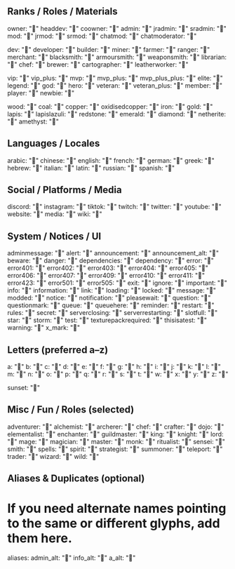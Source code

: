 ## **Ranks / Roles / Materials**
owner: ""
headdev: ""
coowner: ""
admin: ""
jradmin: ""
sradmin: ""
mod: ""
jrmod: ""
srmod: ""
chatmod: ""
chatmoderator: ""

dev: ""
developer: ""
builder: ""
miner: ""
farmer: ""
ranger: ""
merchant: ""
blacksmith: ""
armoursmith: ""
weaponsmith: ""
librarian: ""
chef: ""
brewer: ""
cartographer: ""
leatherworker: ""

vip: ""
vip_plus: ""
mvp: ""
mvp_plus: ""
mvp_plus_plus: ""
elite: ""
legend: ""
god: ""
hero: ""
veteran: ""
veteran_plus: ""
member: ""
player: ""
newbie: ""

wood: ""
coal: ""
copper: ""
oxidisedcopper: ""
iron: ""
gold: ""
lapis: ""
lapislazuli: ""
redstone: ""
emerald: ""
diamond: ""
netherite: ""
amethyst: ""


## **Languages / Locales**
arabic: ""
chinese: ""
english: ""
french: ""
german: ""
greek: ""
hebrew: ""
italian: ""
latin: ""
russian: ""
spanish: ""


## **Social / Platforms / Media**
discord: ""
instagram: ""
tiktok: ""
twitch: ""
twitter: ""
youtube: ""
website: ""
media: ""
wiki: ""


## **System / Notices / UI**
adminmessage: ""
alert: ""
announcement: ""
announcement_alt: ""
beware: ""
danger: ""
dependencies: ""
dependency: ""
error: ""
error401: ""
error402: ""
error403: ""
error404: ""
error405: ""
error406: ""
error407: ""
error409: ""
error410: ""
error411: ""
error423: ""
error501: ""
error505: ""
exit: ""
ignore: ""
important: ""
info: ""
information: ""
link: ""
loading: ""
locked: ""
message: ""
modded: ""
notice: ""
notification: ""
pleasewait: ""
question: ""
questionmark: ""
queue: ""
queuehere: ""
reminder: ""
restart: ""
rules: ""
secret: ""
serverclosing: ""
serverrestarting: ""
slotfull: ""
star: ""
storm: ""
test: ""
texturepackrequired: ""
thisisatest: ""
warning: ""
x_mark: ""


## **Letters (preferred a–z)**
a: ""
b: ""
c: ""
d: ""
e: ""
f: ""
g: ""
h: ""
i: ""
j: ""
k: ""
l: ""
m: ""
n: ""
o: ""
p: ""
q: ""
r: ""
s: ""
t: ""
w: ""
x: ""
y: ""
z: ""

sunset: ""



## **Misc / Fun / Roles (selected)**
adventurer: ""
alchemist: ""
archerer: ""
chef: ""
crafter: ""
dojo: ""
elementalist: ""
enchanter: ""
guildmaster: ""
king: ""
knight: ""
lord: ""
mage: ""
magician: ""
master: ""
monk: ""
ritualist: ""
sensei: ""
smith: ""
spells: ""
spirit: ""
strategist: ""
summoner: ""
teleport: ""
trader: ""
wizard: ""
wild: ""


## **Aliases & Duplicates (optional)**
# If you need alternate names pointing to the same or different glyphs, add them here.
aliases:
  admin_alt: ""
  info_alt:  ""
  a_alt:     ""
